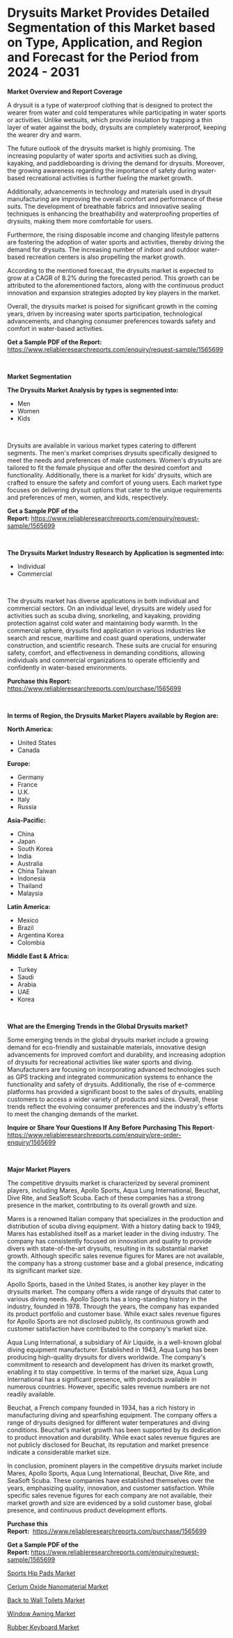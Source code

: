 <p><h1>Drysuits Market Provides Detailed Segmentation of this Market based on Type, Application, and Region and Forecast for the Period from 2024 - 2031</h1></p><p><strong>Market Overview and Report Coverage</strong></p>
<p><p>A drysuit is a type of waterproof clothing that is designed to protect the wearer from water and cold temperatures while participating in water sports or activities. Unlike wetsuits, which provide insulation by trapping a thin layer of water against the body, drysuits are completely waterproof, keeping the wearer dry and warm.</p><p>The future outlook of the drysuits market is highly promising. The increasing popularity of water sports and activities such as diving, kayaking, and paddleboarding is driving the demand for drysuits. Moreover, the growing awareness regarding the importance of safety during water-based recreational activities is further fueling the market growth.</p><p>Additionally, advancements in technology and materials used in drysuit manufacturing are improving the overall comfort and performance of these suits. The development of breathable fabrics and innovative sealing techniques is enhancing the breathability and waterproofing properties of drysuits, making them more comfortable for users.</p><p>Furthermore, the rising disposable income and changing lifestyle patterns are fostering the adoption of water sports and activities, thereby driving the demand for drysuits. The increasing number of indoor and outdoor water-based recreation centers is also propelling the market growth.</p><p>According to the mentioned forecast, the drysuits market is expected to grow at a CAGR of 8.2% during the forecasted period. This growth can be attributed to the aforementioned factors, along with the continuous product innovation and expansion strategies adopted by key players in the market.</p><p>Overall, the drysuits market is poised for significant growth in the coming years, driven by increasing water sports participation, technological advancements, and changing consumer preferences towards safety and comfort in water-based activities.</p></p>
<p><strong>Get a Sample PDF of the Report:</strong> <a href="https://www.reliableresearchreports.com/enquiry/request-sample/1565699">https://www.reliableresearchreports.com/enquiry/request-sample/1565699</a></p>
<p>&nbsp;</p>
<p><strong>Market Segmentation</strong></p>
<p><strong>The Drysuits Market Analysis by types is segmented into:</strong></p>
<p><ul><li>Men</li><li>Women</li><li>Kids</li></ul></p>
<p>&nbsp;</p>
<p><p>Drysuits are available in various market types catering to different segments. The men's market comprises drysuits specifically designed to meet the needs and preferences of male customers. Women's drysuits are tailored to fit the female physique and offer the desired comfort and functionality. Additionally, there is a market for kids' drysuits, which are crafted to ensure the safety and comfort of young users. Each market type focuses on delivering drysuit options that cater to the unique requirements and preferences of men, women, and kids, respectively.</p></p>
<p><strong>Get a Sample PDF of the Report:</strong>&nbsp;<a href="https://www.reliableresearchreports.com/enquiry/request-sample/1565699">https://www.reliableresearchreports.com/enquiry/request-sample/1565699</a></p>
<p>&nbsp;</p>
<p><strong>The Drysuits Market Industry Research by Application is segmented into:</strong></p>
<p><ul><li>Individual</li><li>Commercial</li></ul></p>
<p>&nbsp;</p>
<p><p>The drysuits market has diverse applications in both individual and commercial sectors. On an individual level, drysuits are widely used for activities such as scuba diving, snorkeling, and kayaking, providing protection against cold water and maintaining body warmth. In the commercial sphere, drysuits find application in various industries like search and rescue, maritime and coast guard operations, underwater construction, and scientific research. These suits are crucial for ensuring safety, comfort, and effectiveness in demanding conditions, allowing individuals and commercial organizations to operate efficiently and confidently in water-based environments.</p></p>
<p><strong>Purchase this Report:</strong>&nbsp; <a href="https://www.reliableresearchreports.com/purchase/1565699">https://www.reliableresearchreports.com/purchase/1565699</a></p>
<p>&nbsp;</p>
<p><strong>In terms of Region, the Drysuits Market Players available by Region are:</strong></p>
<p>
    <p> <strong> North America: </strong>
        <ul>
            <li>United States</li>
            <li>Canada</li>
        </ul>
        </p> 
    <p> <strong> Europe: </strong>
        <ul>
            <li>Germany</li>
            <li>France</li>
            <li>U.K.</li>
            <li>Italy</li>
            <li>Russia</li>
        </ul>
        </p> 
    <p> <strong> Asia-Pacific: </strong>
        <ul>
            <li>China</li>
            <li>Japan</li>
            <li>South Korea</li>
            <li>India</li>
            <li>Australia</li>
            <li>China Taiwan</li>
            <li>Indonesia</li>
            <li>Thailand</li>
            <li>Malaysia</li>
        </ul>
        </p> 
    <p> <strong> Latin America: </strong>
        <ul>
            <li>Mexico</li>
            <li>Brazil</li>
            <li>Argentina Korea</li>
            <li>Colombia</li>
        </ul>
        </p> 
    <p> <strong> Middle East & Africa: </strong>
        <ul>
            <li>Turkey</li>
            <li>Saudi</li>
            <li>Arabia</li>
            <li>UAE</li>
            <li>Korea</li>
        </ul>
    </p>
    </p>
<p>&nbsp;</p>
<p><strong>What are the Emerging Trends in the Global Drysuits market?</strong></p>
<p><p>Some emerging trends in the global drysuits market include a growing demand for eco-friendly and sustainable materials, innovative design advancements for improved comfort and durability, and increasing adoption of drysuits for recreational activities like water sports and diving. Manufacturers are focusing on incorporating advanced technologies such as GPS tracking and integrated communication systems to enhance the functionality and safety of drysuits. Additionally, the rise of e-commerce platforms has provided a significant boost to the sales of drysuits, enabling customers to access a wider variety of products and sizes. Overall, these trends reflect the evolving consumer preferences and the industry's efforts to meet the changing demands of the market.</p></p>
<p><strong>Inquire or Share Your Questions If Any Before Purchasing This Report</strong>- <a href="https://www.reliableresearchreports.com/enquiry/pre-order-enquiry/1565699">https://www.reliableresearchreports.com/enquiry/pre-order-enquiry/1565699</a></p>
<p>&nbsp;</p>
<p><strong>Major Market Players</strong></p>
<p><p>The competitive drysuits market is characterized by several prominent players, including Mares, Apollo Sports, Aqua Lung International, Beuchat, Dive Rite, and SeaSoft Scuba. Each of these companies has a strong presence in the market, contributing to its overall growth and size.</p><p>Mares is a renowned Italian company that specializes in the production and distribution of scuba diving equipment. With a history dating back to 1949, Mares has established itself as a market leader in the diving industry. The company has consistently focused on innovation and quality to provide divers with state-of-the-art drysuits, resulting in its substantial market growth. Although specific sales revenue figures for Mares are not available, the company has a strong customer base and a global presence, indicating its significant market size.</p><p>Apollo Sports, based in the United States, is another key player in the drysuits market. The company offers a wide range of drysuits that cater to various diving needs. Apollo Sports has a long-standing history in the industry, founded in 1978. Through the years, the company has expanded its product portfolio and customer base. While exact sales revenue figures for Apollo Sports are not disclosed publicly, its continuous growth and customer satisfaction have contributed to the company's market size.</p><p>Aqua Lung International, a subsidiary of Air Liquide, is a well-known global diving equipment manufacturer. Established in 1943, Aqua Lung has been producing high-quality drysuits for divers worldwide. The company's commitment to research and development has driven its market growth, enabling it to stay competitive. In terms of the market size, Aqua Lung International has a significant presence, with products available in numerous countries. However, specific sales revenue numbers are not readily available.</p><p>Beuchat, a French company founded in 1934, has a rich history in manufacturing diving and spearfishing equipment. The company offers a range of drysuits designed for different water temperatures and diving conditions. Beuchat's market growth has been supported by its dedication to product innovation and durability. While exact sales revenue figures are not publicly disclosed for Beuchat, its reputation and market presence indicate a considerable market size.</p><p>In conclusion, prominent players in the competitive drysuits market include Mares, Apollo Sports, Aqua Lung International, Beuchat, Dive Rite, and SeaSoft Scuba. These companies have established themselves over the years, emphasizing quality, innovation, and customer satisfaction. While specific sales revenue figures for each company are not available, their market growth and size are evidenced by a solid customer base, global presence, and continuous product development efforts.</p></p>
<p><strong>Purchase this Report:</strong>&nbsp;&nbsp;<a href="https://www.reliableresearchreports.com/purchase/1565699">https://www.reliableresearchreports.com/purchase/1565699</a></p>
<p></p>
<p><strong>Get a Sample PDF of the Report:</strong>&nbsp;<a href="https://www.reliableresearchreports.com/enquiry/request-sample/1565699">https://www.reliableresearchreports.com/enquiry/request-sample/1565699</a></p>
<p><p><a href="https://github.com/RickHolmes3/Market-Research-Report-List-2/blob/main/sports-hip-pads-market.md">Sports Hip Pads Market</a></p><p><a href="https://issuu.com/reportprime-2/docs/cerium-oxide-nanomaterial-market-size-2030.pptx">Cerium Oxide Nanomaterial Market</a></p><p><a href="https://github.com/PeterParrish5/Market-Research-Report-List-2/blob/main/back-to-wall-toilets-market.md">Back to Wall Toilets Market</a></p><p><a href="https://github.com/GroverBarry/Market-Research-Report-List-2/blob/main/window-awning-market.md">Window Awning Market</a></p><p><a href="https://github.com/CliffMedina6/Market-Research-Report-List-2/blob/main/rubber-keyboard-market.md">Rubber Keyboard Market</a></p></p>